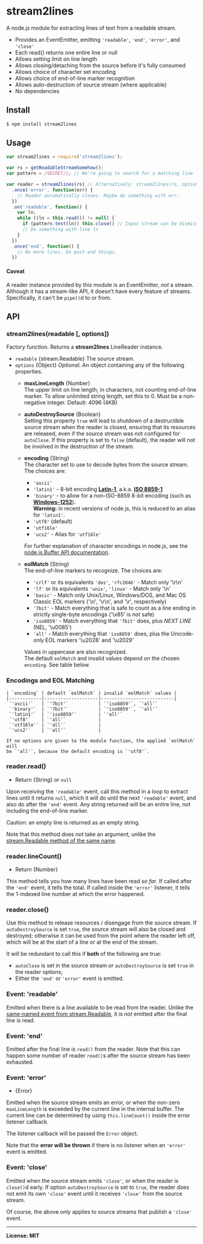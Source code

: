 # stream2lines
A node.js module for extracting lines of text from a readable stream.

- Provides an EventEmitter, emitting `'readable'`, `'end'`, `'error'`, and `'close'`
- Each read() returns one entire line or null
- Allows setting limit on line length
- Allows closing/detaching from the source before it's fully consumed
- Allows choice of character set encoding
- Allows choice of end-of-line marker recognition
- Allows auto-destruction of source stream (where applicable)
- No dependencies

## Install

```sh
$ npm install stream2lines
```

## Usage
```js
var stream2lines = require('stream2lines');

var rs = getReadableStreamSomehow();
var pattern = /SECRET/i; // We're going to search for a matching line

var reader = stream2lines(rs) // Alternatively: stream2lines(rs, options)
  .once('error', function(err) {
    // Reader automatically closes. Maybe do something with err.
  })
  .on('readable', function() {
    var ln;
    while ((ln = this.read()) != null) {
      if (pattern.test(ln)) this.close() // Input stream can be dismissed early
      // Do something with line ln
    }
  })
  .once('end', function() {
    // No more lines. Do post-end things.
  })

```

#### Caveat
A reader instance provided by this module is an EventEmitter, _not_ a stream.
Although it has a stream-like API, it doesn't have every feature of streams.
Specifically, it can't be `pipe()`d to or from.

## API

### stream2lines(readable [, options])
Factory function. Returns a **stream2lines** LineReader instance.
- `readable` {stream.Readable} The source stream.
- `options` {Object} *Optional.*
  An object containing any of the following properties.  
  * **maxLineLength** {Number}  
  The upper limit on line length, in characters, not counting end-of-line marker.
  To allow unlimited string length, set this to 0.
  Must be a non-negative integer. Default: 4096 (4KB)

  * **autoDestroySource** {Boolean}  
  Setting this property `true` will lead to shutdown of a destructible source stream
  when the reader is closed, ensuring that its resources are released, even if the
  source stream was not configured for `autoClose`. If this property is set to `false`
  (default), the reader will not be involved in the destruction of the stream.

  * **encoding** {String}  
  The character set to use to decode bytes from the source stream. The choices are:  
    + `'ascii'`
    + `'latin1'` - 8-bit encoding **[Latin-1](https://en.wikipedia.org/wiki/ISO/IEC_8859-1)**,
      a.k.a. **[ISO 8859-1](https://en.wikipedia.org/wiki/ISO/IEC_8859-1)**
    + `'binary'` - to allow for a non-ISO-8859 8-bit encoding
      (such as **[Windows-1252](https://en.wikipedia.org/wiki/Windows-1252)**).  
      **Warning:** in recent versions of node.js, this is reduced to an alias
      for `'latin1'`.
    + `'utf8'` (default)
    + `'utf16le'`
    + `'ucs2'` - Alias for `'utf16le'`

    For further explanation of character encodings in node.js, see the
    [node.js Buffer API documentation](https://nodejs.org/dist/latest/docs/api/buffer.html#buffer_buffers_and_character_encodings).

  * **eolMatch** {String}  
  The end-of-line markers to recognize. The choices are:  
    + `'crlf'` or its equivalents `'dos'`, `'rfc2046'` - Match only '\r\n'
    + `'lf'` or its equivalents `'unix'`, `'linux'` - Match only '\n'
    + `'basic'` - Match only Unix/Linux, Windows/DOS, and Mac OS Classic EOL markers
    ('\n', '\r\n', and '\r', respectively)
    + `'7bit'` - Match everything that is safe to count as a line ending in strictly
    single-byte encodings ('\x85' is *not* safe)
    + `'iso8859'` - Match everything that `'7bit'` does, plus _NEXT LINE_
    (NEL, '\u0085')
    + `'all'` - Match everything that `'iso8859'` does, plus the Unicode-only EOL
    markers '\u2028' and '\u2029'

    Values in uppercase are also recognized.  
    The default `eolMatch` and invalid values depend on the chosen `encoding`. See table below.
### Encodings and EOL Matching
    | `encoding` | default `eolMatch` | invalid `eolMatch` values |  
    |------------|--------------------|---------------------------|  
     `'ascii'`   | `'7bit'`           | `'iso8859'`, `'all'`  
     `'binary'`  | `'7bit'`           | `'iso8859'`, `'all'`  
     `'latin1'`  | `'iso8859'`        | `'all'`  
     `'utf8'`    | `'all'`            |  
     `'utf16le'` | `'all'`            |  
     `'ucs2'`    | `'all'`            |  

    If no options are given to the module function, the applied `eolMatch` will
    be `'all'`, because the default encoding is `'utf8'`.

### reader.read()
* Return {String} or `null`

Upon receiving the `'readable'` event, call this method in a loop to extract lines
until it returns `null`, which it will do until the next `'readable'` event, and
also do after the `'end'` event.
Any string returned will be an entire line, not including the end-of-line marker.

Caution: an empty line is returned as an empty string.

Note that this method does _not_ take an argument, unlike the
[stream.Readable method of the same name](https://nodejs.org/dist/latest/docs/api/stream.html#stream_readable_read_size).

### reader.lineCount()
* Return {Number}

This method tells you how many lines have been read _so far_. If called after
the `'end'` event, it tells the total. If called inside the `'error'` listener,
it tells the 1-indexed line number at which the error happened.

### reader.close()
Use this method to release resources / disengage from the source stream.
If `autoDestroySource` is set `true`, the source stream will also be closed and
destroyed; otherwise it can be used from the point where the reader left off,
which will be at the start of a line or at the end of the stream.

It will be redundant to call this if **both** of the following are true:
* `autoClose` is set in the source stream _or_ `autoDestroySource` is set `true`
  in the reader options;
* Either the `'end'` or `'error'` event is emitted.

### Event: 'readable'
Emitted when there is a line available to be read from the reader.
Unlike the [same-named event from stream.Readable](https://nodejs.org/dist/latest/docs/api/stream.html#stream_event_readable),
it is _not_ emitted after the final line is read.

### Event: 'end'
Emitted after the final line is `read()` from the reader.
Note that this can happen some number of reader `read()`s after the source stream
has been exhausted.

### Event: 'error'
* {Error}

Emitted when the source stream emits an error, or when the non-zero `maxLineLength`
is exceeded by the current line in the internal buffer. The current line can be
determined by using `this.lineCount()` inside the error listener callback.

The listener callback will be passed the `Error` object.

Note that the **error will be thrown** if there is no listener when an `'error'`
event is emitted.

### Event: 'close'
Emitted when the source stream emits `'close'`, or when the reader is `close()`d
early. If option `autoDestroySource` is set to `true`, the reader does not emit
its own `'close'` event until it receives `'close'` from the source stream.

Of course, the above only applies to source streams that publish a `'close'` event.


------

**License: MIT**

